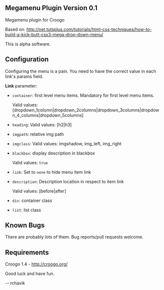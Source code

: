 Megamenu Plugin Version 0.1
------------------------------

Megamenu plugin for Croogo

Based on: http://net.tutsplus.com/tutorials/html-css-techniques/how-to-build-a-kick-butt-css3-mega-drop-down-menu/

This is alpha software.

Configuration
-------------

Configuring the menu is a pain. You need to have the correct value in each link's params field.

**Link** parameter:

- `container`: first level menu items. Mandatory for first level menu items.

	Valid values: [dropdown_1column|dropdown_2columns|dropdown_3columns|dropdown_4_columns|dropdown_5columns]

- `heading`: Valid values: [h2|h3]

- `imgpath`: relative img path

- `imgclass`: Valid values: imgshadow, img_left, img_right

- `blackbox`: display description in blackbox

	Valid values: `true`

- `link`: Set to `none` to hide menu item link

- `description`: Description location in respect to item link

	Valid values: [before|after]

- `div`: container class

- `list`: list class

Known Bugs
-----------

There are probably lots of them. Bug reports/pull requests welcome.

Requirements
-----------

Croogo 1.4 - http://croogo.org/

Good luck and have fun.

-- rchavik
